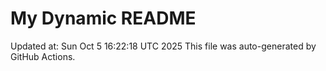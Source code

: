 # My Dynamic README
Updated at: Sun Oct  5 16:22:18 UTC 2025
This file was auto-generated by GitHub Actions.
